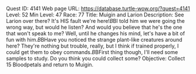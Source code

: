 Quest ID: 4141
Web page URL: https://database.turtle-wow.org/?quest=4141
Level: 52
Min Level: 47
Race: 77
Title: Muigin and Larion
Description: See Larion over there? It's HIS fault we're here!$B$BI told him we were going the wrong way, but would he listen? And would you believe that he's the one that won't speak to me? Well, until he changes his mind, let's have a bit of fun with him.$B$BHave you noticed the strange plant-like creatures around here? They're nothing but trouble, really, but I think if trained properly, I could get them to obey commands.$B$BFirst thing though, I'll need some samples to study. Do you think you could collect some?
Objective: Collect 15 Bloodpetals and return to Muigin.
